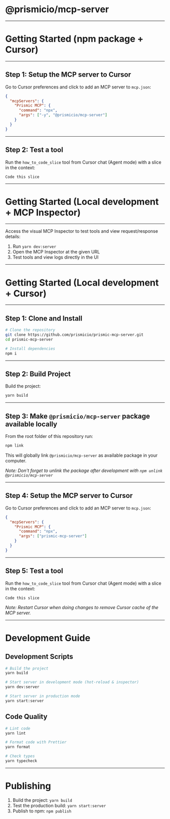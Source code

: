 # @prismicio/mcp-server

---

# Getting Started (npm package + Cursor)

---

## Step 1: Setup the MCP server to Cursor

Go to Cursor preferences and click to add an MCP server to `mcp.json`:

```json
{
  "mcpServers": {
    "Prismic MCP": {
      "command": "npx",
      "args": ["-y", "@prismicio/mcp-server"]
    }
  }
}
```

---

## Step 2: Test a tool

Run the `how_to_code_slice` tool from Cursor chat (Agent mode) with a slice in the context:

```
Code this slice
```

---

# Getting Started (Local development + MCP Inspector)

---

Access the visual MCP Inspector to test tools and view request/response details:

1. Run `yarn dev:server`
2. Open the MCP Inspector at the given URL
3. Test tools and view logs directly in the UI

---

# Getting Started (Local development + Cursor)

---

## Step 1: Clone and Install

```bash
# Clone the repository
git clone https://github.com/prismicio/prismic-mcp-server.git
cd prismic-mcp-server

# Install dependencies
npm i
```

---

## Step 2: Build Project

Build the project:

```bash
yarn build
```

---

## Step 3: Make `@prismicio/mcp-server` package available locally

From the root folder of this repository run:

```bash
npm link
```

This will globally link `@prismicio/mcp-server` as available package in your computer.

_Note: Don't forget to unlink the package after development with `npm unlink @prismicio/mcp-server`_

---

## Step 4: Setup the MCP server to Cursor

Go to Cursor preferences and click to add an MCP server to `mcp.json`:

```json
{
  "mcpServers": {
    "Prismic MCP": {
      "command": "npx",
      "args": ["prismic-mcp-server"]
    }
  }
}
```

---

## Step 5: Test a tool

Run the `how_to_code_slice` tool from Cursor chat (Agent mode) with a slice in the context:

```
Code this slice
```

_Note: Restart Cursor when doing changes to remove Cursor cache of the MCP server._

---

# Development Guide

## Development Scripts

```bash
# Build the project
yarn build

# Start server in development mode (hot-reload & inspector)
yarn dev:server

# Start server in production mode
yarn start:server
```

## Code Quality

```bash
# Lint code
yarn lint

# Format code with Prettier
yarn format

# Check types
yarn typecheck
```

---

# Publishing

1. Build the project: `yarn build`
2. Test the production build: `yarn start:server`
3. Publish to npm: `npm publish`
